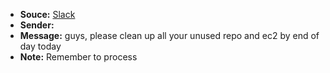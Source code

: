 - **Souce:** [Slack](https://smart-surgery-tek.slack.com/archives/C06MG9CDTGU/p1723436198265589)
- **Sender:** 
- **Message:** guys, please clean up all your unused repo and ec2 by end of day today
- **Note:** Remember to process